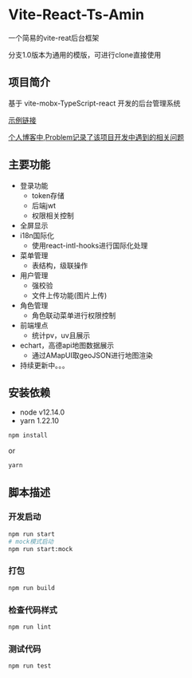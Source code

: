 # Vite-React-Ts-Amin

一个简易的vite-reat后台框架

分支1.0版本为通用的模版，可进行clone直接使用

## 项目简介

基于 vite-mobx-TypeScript-react 开发的后台管理系统

[示例链接](http://nestadmin_dt.jinxinapp.cn/login)

[个人博客中,Problem记录了该项目开发中遇到的相关问题](http://blog.jinxinapp.cn/)

## 主要功能

- 登录功能
  - token存储
  - 后端jwt
  - 权限相关控制
- 全屏显示
- i18n国际化
  - 使用react-intl-hooks进行国际化处理
- 菜单管理
  - 表结构，级联操作
- 用户管理
  - 强校验
  - 文件上传功能(图片上传)
- 角色管理
  - 角色联动菜单进行权限控制
- 前端埋点
  - 统计pv，uv且展示
- echart，高德api地图数据展示
  - 通过AMapUI取geoJSON进行地图渲染
- 持续更新中。。。

## 安装依赖

- node v12.14.0
- yarn 1.22.10

```bash
npm install
```

or

```bash
yarn
```

## 脚本描述

### 开发启动

```bash
npm run start
# mock模式启动
npm run start:mock
```

### 打包

```bash
npm run build
```

### 检查代码样式

```bash
npm run lint
```

### 测试代码

```bash
npm run test
```
